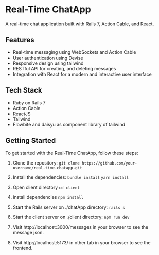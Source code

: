 # Real-Time ChatApp
A real-time chat application built with Rails 7, Action Cable, and React.

## Features
* Real-time messaging using WebSockets and Action Cable
* User authentication using Devise
* Responsive design using tailwind
* RESTful API for creating, and deleting messages
* Integration with React for a modern and interactive user interface

## Tech Stack
* Ruby on Rails 7
* Action Cable
* ReactJS
* Tailwind
* Flowbite and daisyu as component library of tailwind

## Getting Started
To get started with the Real-Time ChatApp, follow these steps:

1. Clone the repository:
`git clone https://github.com/your-username/real-time-chatapp.git`

2. Install the dependencies:
`bundle install`
`yarn install`

3. Open client directory
`cd client`

4. install dependencies
`npm install`

5. Start the Rails server on ./chatApp directory:
`rails s`

6. Start the client server on ./client directory:
`npm run dev`

7. Visit http://localhost:3000/messages in your browser to see the message json.

8. Visit http://localhost:5173/ in other tab in your browser to see the frontend.
